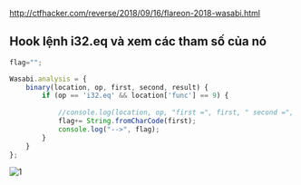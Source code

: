 http://ctfhacker.com/reverse/2018/09/16/flareon-2018-wasabi.html

## Hook lệnh i32.eq và xem các tham số của nó

```js
flag="";

Wasabi.analysis = {
    binary(location, op, first, second, result) {
        if (op == 'i32.eq' && location['func'] == 9) {
            
            //console.log(location, op, "first =", first, " second =", second, "result =", result);
            flag+= String.fromCharCode(first);
            console.log("-->", flag);
        }
    }
};
```

![1](https://user-images.githubusercontent.com/91442807/215435824-385c0fb8-7420-46a7-b4b3-62d9febb5483.png)

